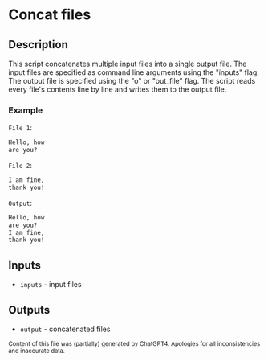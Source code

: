 # Concat files
## Description
This script concatenates multiple input files into a single output file. The input files are specified as command line arguments using the "inputs" flag. The output file is specified using the "o" or "out_file" flag. The script reads every file's contents line by line and writes them to the output file.

### Example
`File 1`:
```txt
Hello, how
are you?
```

`File 2`:
```txt
I am fine,
thank you!
```

`Output`:
```txt
Hello, how
are you?
I am fine,
thank you!
```
## Inputs
- `inputs` - input files

## Outputs
- `output` - concatenated files

<sub>Content of this file was (partially) generated by ChatGPT4. Apologies for all inconsistencies and inaccurate data.</sub>